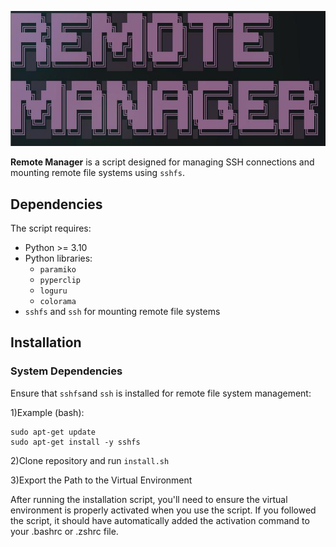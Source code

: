 
![Cover Image](image.jpg)

**Remote Manager** is a script designed for managing SSH connections and mounting remote file systems using `sshfs`.

## Dependencies

The script requires:

- Python >= 3.10
- Python libraries:
  - `paramiko`
  - `pyperclip`
  - `loguru`
  - `colorama`
- `sshfs` and `ssh` for mounting remote file systems

## Installation

### System Dependencies

Ensure that `sshfs`and `ssh` is installed for remote file system management:

1)Example (bash):
```
sudo apt-get update
sudo apt-get install -y sshfs
```

2)Clone repository and run `install.sh`


3)Export the Path to the Virtual Environment

After running the installation script, you'll need to ensure the virtual environment is properly activated when you use the script. If you followed the script, it should have automatically added the activation command to your .bashrc or .zshrc file.




